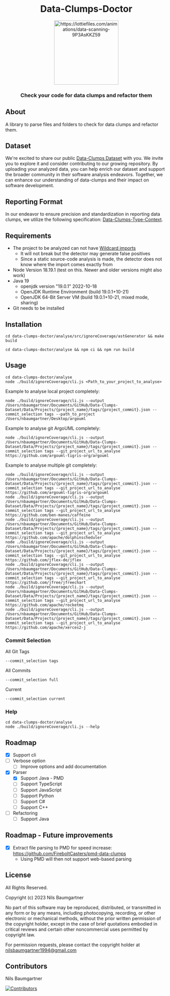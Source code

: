 <h1 align="center">
Data-Clumps-Doctor
</h1>

<p align="center">
    <img src="https://github.com/NilsBaumgartner1994/data-clumps-doctor/raw/master/assets/logo-animation.gif" alt="https://lottiefiles.com/animations/data-scanning-9P3AsKKZ59" style="height:200px;"/>
</p>

<h3 align="center">
Check your code for data clumps and refactor them
</h3>

## About

A library to parse files and folders to check for data clumps and refactor them.

## Dataset

We're excited to share our public [Data-Clumps Dataset](https://github.com/NilsBaumgartner1994/Data-Clumps-Dataset/) with you. We invite you to explore it and consider contributing to our growing repository. By uploading your analyzed data, you can help enrich our dataset and support the broader community in their software analysis endeavors. Together, we can enhance our understanding of data-clumps and their impact on software development.

## Reporting Format

In our endeavor to ensure precision and standardization in reporting data clumps, we utilize the following specification: [Data-Clumps-Type-Context](https://github.com/FireboltCasters/data-clumps-type-context/).

## Requirements

- The project to be analyzed can not have [Wildcard imports](https://stackoverflow.com/questions/147454/why-is-using-a-wild-card-with-a-java-import-statement-bad)
  - It will not break but the detector may generate false positives
  - Since a static source-code analysis is made, the detector does not know where the import comes exactly from
- Node Version 18.19.1 (test on this. Newer and older versions might also work)
- Java 19
  - openjdk version "19.0.1" 2022-10-18
  - OpenJDK Runtime Environment (build 19.0.1+10-21)
  - OpenJDK 64-Bit Server VM (build 19.0.1+10-21, mixed mode, sharing)
- Git needs to be installed

## Installation

```
cd data-clumps-doctor/analyse/src/ignoreCoverage/astGenerator && make build
```

```
cd data-clumps-doctor/analyse && npm ci && npm run build
```

## Usage

```
cd data-clumps-doctor/analyse
node ./build/ignoreCoverage/cli.js <Path_to_your_project_to_analyse>
```

Example to analyse local project completely:
```
node ./build/ignoreCoverage/cli.js --output /Users/nbaumgartner/Documents/GitHub/Data-Clumps-Dataset/Data/Projects/{project_name}/tags/{project_commit}.json --commit_selection tags --path_to_project /Users/nbaumgartner/Desktop/argouml
```

Example to analyse git ArgoUML completely:
```
node ./build/ignoreCoverage/cli.js --output /Users/nbaumgartner/Documents/GitHub/Data-Clumps-Dataset/Data/Projects/{project_name}/tags/{project_commit}.json --commit_selection tags --git_project_url_to_analyse https://github.com/argouml-tigris-org/argouml
```

Example to analyse multiple git completely:
```
node ./build/ignoreCoverage/cli.js --output /Users/nbaumgartner/Documents/GitHub/Data-Clumps-Dataset/Data/Projects/{project_name}/tags/{project_commit}.json --commit_selection tags --git_project_url_to_analyse https://github.com/argouml-tigris-org/argouml
node ./build/ignoreCoverage/cli.js --output /Users/nbaumgartner/Documents/GitHub/Data-Clumps-Dataset/Data/Projects/{project_name}/tags/{project_commit}.json --commit_selection tags --git_project_url_to_analyse https://github.com/ben-manes/caffeine
node ./build/ignoreCoverage/cli.js --output /Users/nbaumgartner/Documents/GitHub/Data-Clumps-Dataset/Data/Projects/{project_name}/tags/{project_commit}.json --commit_selection tags --git_project_url_to_analyse https://github.com/apache/dolphinscheduler
node ./build/ignoreCoverage/cli.js --output /Users/nbaumgartner/Documents/GitHub/Data-Clumps-Dataset/Data/Projects/{project_name}/tags/{project_commit}.json --commit_selection tags --git_project_url_to_analyse https://github.com/jflex-de/jflex
node ./build/ignoreCoverage/cli.js --output /Users/nbaumgartner/Documents/GitHub/Data-Clumps-Dataset/Data/Projects/{project_name}/tags/{project_commit}.json --commit_selection tags --git_project_url_to_analyse https://github.com/jfree/jfreechart
node ./build/ignoreCoverage/cli.js --output /Users/nbaumgartner/Documents/GitHub/Data-Clumps-Dataset/Data/Projects/{project_name}/tags/{project_commit}.json --commit_selection tags --git_project_url_to_analyse https://github.com/apache/rocketmq
node ./build/ignoreCoverage/cli.js --output /Users/nbaumgartner/Documents/GitHub/Data-Clumps-Dataset/Data/Projects/{project_name}/tags/{project_commit}.json --commit_selection tags --git_project_url_to_analyse https://github.com/apache/xerces2-j
```

### Commit Selection

All Git Tags
```
--commit_selection tags
```


All Commits
```
--commit_selection full
```

Current
```
--commit_selection current
```



### Help

```
cd data-clumps-doctor/analyse
node ./build/ignoreCoverage/cli.js --help
```



## Roadmap

- [x] Support cli
- [ ] Verbose option
    - [ ] Improve options and add documentation
- [x] Parser
    - [x] Support Java - PMD
    - [ ] Support TypeScript
    - [ ] Support JavaScript
    - [ ] Support Python
    - [ ] Support C#
    - [ ] Support C++
- [ ] Refactoring
    - [ ] Support Java

## Roadmap - Future improvements
- [x] Extract file parsing to PMD for speed increase: https://github.com/FireboltCasters/pmd-data-clumps
    - Using PMD will then not support web-based parsing

## License

All Rights Reserved.

Copyright (c) 2023 Nils Baumgartner

No part of this software may be reproduced, distributed, or transmitted in any form or by any means, including photocopying, recording, or other electronic or mechanical methods, without the prior written permission of the copyright holder, except in the case of brief quotations embodied in critical reviews and certain other noncommercial uses permitted by copyright law.

For permission requests, please contact the copyright holder at nilsbaumgartner1994@gmail.com



## Contributors

Nils Baumgartner

<a href="https://github.com/NilsBaumgartner1994/data-clumps"><img src="https://contrib.rocks/image?repo=NilsBaumgartner1994/data-clumps" alt="Contributors" /></a>
